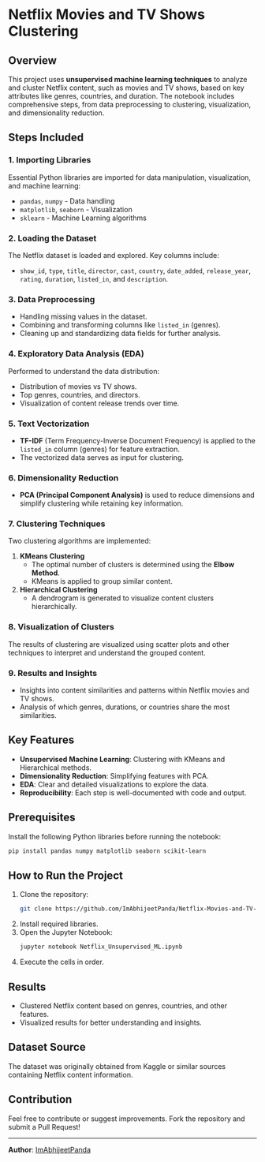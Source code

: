 # Netflix Movies and TV Shows Clustering

## Overview
This project uses **unsupervised machine learning techniques** to analyze and cluster Netflix content, such as movies and TV shows, based on key attributes like genres, countries, and duration. The notebook includes comprehensive steps, from data preprocessing to clustering, visualization, and dimensionality reduction.

## Steps Included

### 1. **Importing Libraries**
Essential Python libraries are imported for data manipulation, visualization, and machine learning:
- `pandas`, `numpy` - Data handling
- `matplotlib`, `seaborn` - Visualization
- `sklearn` - Machine Learning algorithms

### 2. **Loading the Dataset**
The Netflix dataset is loaded and explored. Key columns include:
- `show_id`, `type`, `title`, `director`, `cast`, `country`, `date_added`, `release_year`, `rating`, `duration`, `listed_in`, and `description`.

### 3. **Data Preprocessing**
- Handling missing values in the dataset.
- Combining and transforming columns like `listed_in` (genres).
- Cleaning up and standardizing data fields for further analysis.

### 4. **Exploratory Data Analysis (EDA)**
Performed to understand the data distribution:
- Distribution of movies vs TV shows.
- Top genres, countries, and directors.
- Visualization of content release trends over time.

### 5. **Text Vectorization**
- **TF-IDF** (Term Frequency-Inverse Document Frequency) is applied to the `listed_in` column (genres) for feature extraction.
- The vectorized data serves as input for clustering.

### 6. **Dimensionality Reduction**
- **PCA (Principal Component Analysis)** is used to reduce dimensions and simplify clustering while retaining key information.

### 7. **Clustering Techniques**
Two clustering algorithms are implemented:
1. **KMeans Clustering**
   - The optimal number of clusters is determined using the **Elbow Method**.
   - KMeans is applied to group similar content.
2. **Hierarchical Clustering**
   - A dendrogram is generated to visualize content clusters hierarchically.

### 8. **Visualization of Clusters**
The results of clustering are visualized using scatter plots and other techniques to interpret and understand the grouped content.

### 9. **Results and Insights**
- Insights into content similarities and patterns within Netflix movies and TV shows.
- Analysis of which genres, durations, or countries share the most similarities.

## Key Features
- **Unsupervised Machine Learning**: Clustering with KMeans and Hierarchical methods.
- **Dimensionality Reduction**: Simplifying features with PCA.
- **EDA**: Clear and detailed visualizations to explore the data.
- **Reproducibility**: Each step is well-documented with code and output.

## Prerequisites
Install the following Python libraries before running the notebook:
```bash
pip install pandas numpy matplotlib seaborn scikit-learn
```

## How to Run the Project
1. Clone the repository:
   ```bash
   git clone https://github.com/ImAbhijeetPanda/Netflix-Movies-and-TV-Shows-Clustering.git
   ```
2. Install required libraries.
3. Open the Jupyter Notebook:
   ```bash
   jupyter notebook Netflix_Unsupervised_ML.ipynb
   ```
4. Execute the cells in order.

## Results
- Clustered Netflix content based on genres, countries, and other features.
- Visualized results for better understanding and insights.

## Dataset Source
The dataset was originally obtained from Kaggle or similar sources containing Netflix content information.

## Contribution
Feel free to contribute or suggest improvements. Fork the repository and submit a Pull Request!

---

**Author**: [ImAbhijeetPanda](https://github.com/ImAbhijeetPanda)
